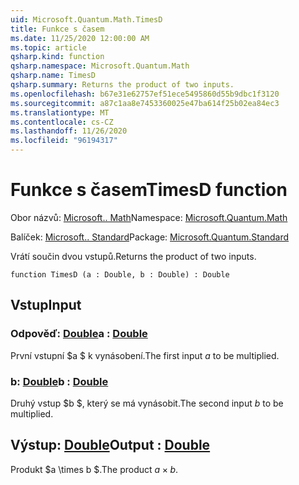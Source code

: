 ```yaml
---
uid: Microsoft.Quantum.Math.TimesD
title: Funkce s časem
ms.date: 11/25/2020 12:00:00 AM
ms.topic: article
qsharp.kind: function
qsharp.namespace: Microsoft.Quantum.Math
qsharp.name: TimesD
qsharp.summary: Returns the product of two inputs.
ms.openlocfilehash: b67e31e62757ef51ece5495860d55b9dbc1f3120
ms.sourcegitcommit: a87c1aa8e7453360025e47ba614f25b02ea84ec3
ms.translationtype: MT
ms.contentlocale: cs-CZ
ms.lasthandoff: 11/26/2020
ms.locfileid: "96194317"
---
```

# <a name="timesd-function"></a><span data-ttu-id="5b61f-102">Funkce s časem</span><span class="sxs-lookup"><span data-stu-id="5b61f-102">TimesD function</span></span>

<span data-ttu-id="5b61f-103">Obor názvů: [Microsoft.. Math](xref:Microsoft.Quantum.Math)</span><span class="sxs-lookup"><span data-stu-id="5b61f-103">Namespace: [Microsoft.Quantum.Math](xref:Microsoft.Quantum.Math)</span></span>

<span data-ttu-id="5b61f-104">Balíček: [Microsoft.. Standard](https://nuget.org/packages/Microsoft.Quantum.Standard)</span><span class="sxs-lookup"><span data-stu-id="5b61f-104">Package: [Microsoft.Quantum.Standard](https://nuget.org/packages/Microsoft.Quantum.Standard)</span></span>


<span data-ttu-id="5b61f-105">Vrátí součin dvou vstupů.</span><span class="sxs-lookup"><span data-stu-id="5b61f-105">Returns the product of two inputs.</span></span>

```qsharp
function TimesD (a : Double, b : Double) : Double
```


## <a name="input"></a><span data-ttu-id="5b61f-106">Vstup</span><span class="sxs-lookup"><span data-stu-id="5b61f-106">Input</span></span>

### <a name="a--double"></a><span data-ttu-id="5b61f-107">Odpověď: [Double](xref:microsoft.quantum.lang-ref.double)</span><span class="sxs-lookup"><span data-stu-id="5b61f-107">a : [Double](xref:microsoft.quantum.lang-ref.double)</span></span>

<span data-ttu-id="5b61f-108">První vstupní $a $ k vynásobení.</span><span class="sxs-lookup"><span data-stu-id="5b61f-108">The first input $a$ to be multiplied.</span></span>


### <a name="b--double"></a><span data-ttu-id="5b61f-109">b: [Double](xref:microsoft.quantum.lang-ref.double)</span><span class="sxs-lookup"><span data-stu-id="5b61f-109">b : [Double](xref:microsoft.quantum.lang-ref.double)</span></span>

<span data-ttu-id="5b61f-110">Druhý vstup $b $, který se má vynásobit.</span><span class="sxs-lookup"><span data-stu-id="5b61f-110">The second input $b$ to be multiplied.</span></span>



## <a name="output--double"></a><span data-ttu-id="5b61f-111">Výstup: [Double](xref:microsoft.quantum.lang-ref.double)</span><span class="sxs-lookup"><span data-stu-id="5b61f-111">Output : [Double](xref:microsoft.quantum.lang-ref.double)</span></span>

<span data-ttu-id="5b61f-112">Produkt $a \times b $.</span><span class="sxs-lookup"><span data-stu-id="5b61f-112">The product $a \times b$.</span></span>